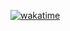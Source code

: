 [![wakatime](https://wakatime.com/badge/user/1d3edf6d-86e3-46aa-ae1b-647c5612e576.svg)](https://wakatime.com/@1d3edf6d-86e3-46aa-ae1b-647c5612e576)
